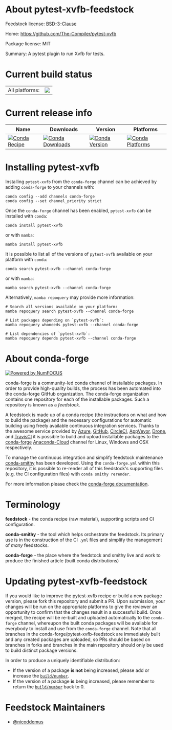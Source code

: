 About pytest-xvfb-feedstock
===========================

Feedstock license: [BSD-3-Clause](https://github.com/conda-forge/pytest-xvfb-feedstock/blob/main/LICENSE.txt)

Home: https://github.com/The-Compiler/pytest-xvfb

Package license: MIT

Summary: A pytest plugin to run Xvfb for tests.

Current build status
====================


<table><tr><td>All platforms:</td>
    <td>
      <a href="https://dev.azure.com/conda-forge/feedstock-builds/_build/latest?definitionId=4157&branchName=main">
        <img src="https://dev.azure.com/conda-forge/feedstock-builds/_apis/build/status/pytest-xvfb-feedstock?branchName=main">
      </a>
    </td>
  </tr>
</table>

Current release info
====================

| Name | Downloads | Version | Platforms |
| --- | --- | --- | --- |
| [![Conda Recipe](https://img.shields.io/badge/recipe-pytest--xvfb-green.svg)](https://anaconda.org/conda-forge/pytest-xvfb) | [![Conda Downloads](https://img.shields.io/conda/dn/conda-forge/pytest-xvfb.svg)](https://anaconda.org/conda-forge/pytest-xvfb) | [![Conda Version](https://img.shields.io/conda/vn/conda-forge/pytest-xvfb.svg)](https://anaconda.org/conda-forge/pytest-xvfb) | [![Conda Platforms](https://img.shields.io/conda/pn/conda-forge/pytest-xvfb.svg)](https://anaconda.org/conda-forge/pytest-xvfb) |

Installing pytest-xvfb
======================

Installing `pytest-xvfb` from the `conda-forge` channel can be achieved by adding `conda-forge` to your channels with:

```
conda config --add channels conda-forge
conda config --set channel_priority strict
```

Once the `conda-forge` channel has been enabled, `pytest-xvfb` can be installed with `conda`:

```
conda install pytest-xvfb
```

or with `mamba`:

```
mamba install pytest-xvfb
```

It is possible to list all of the versions of `pytest-xvfb` available on your platform with `conda`:

```
conda search pytest-xvfb --channel conda-forge
```

or with `mamba`:

```
mamba search pytest-xvfb --channel conda-forge
```

Alternatively, `mamba repoquery` may provide more information:

```
# Search all versions available on your platform:
mamba repoquery search pytest-xvfb --channel conda-forge

# List packages depending on `pytest-xvfb`:
mamba repoquery whoneeds pytest-xvfb --channel conda-forge

# List dependencies of `pytest-xvfb`:
mamba repoquery depends pytest-xvfb --channel conda-forge
```


About conda-forge
=================

[![Powered by
NumFOCUS](https://img.shields.io/badge/powered%20by-NumFOCUS-orange.svg?style=flat&colorA=E1523D&colorB=007D8A)](https://numfocus.org)

conda-forge is a community-led conda channel of installable packages.
In order to provide high-quality builds, the process has been automated into the
conda-forge GitHub organization. The conda-forge organization contains one repository
for each of the installable packages. Such a repository is known as a *feedstock*.

A feedstock is made up of a conda recipe (the instructions on what and how to build
the package) and the necessary configurations for automatic building using freely
available continuous integration services. Thanks to the awesome service provided by
[Azure](https://azure.microsoft.com/en-us/services/devops/), [GitHub](https://github.com/),
[CircleCI](https://circleci.com/), [AppVeyor](https://www.appveyor.com/),
[Drone](https://cloud.drone.io/welcome), and [TravisCI](https://travis-ci.com/)
it is possible to build and upload installable packages to the
[conda-forge](https://anaconda.org/conda-forge) [Anaconda-Cloud](https://anaconda.org/)
channel for Linux, Windows and OSX respectively.

To manage the continuous integration and simplify feedstock maintenance
[conda-smithy](https://github.com/conda-forge/conda-smithy) has been developed.
Using the ``conda-forge.yml`` within this repository, it is possible to re-render all of
this feedstock's supporting files (e.g. the CI configuration files) with ``conda smithy rerender``.

For more information please check the [conda-forge documentation](https://conda-forge.org/docs/).

Terminology
===========

**feedstock** - the conda recipe (raw material), supporting scripts and CI configuration.

**conda-smithy** - the tool which helps orchestrate the feedstock.
                   Its primary use is in the construction of the CI ``.yml`` files
                   and simplify the management of *many* feedstocks.

**conda-forge** - the place where the feedstock and smithy live and work to
                  produce the finished article (built conda distributions)


Updating pytest-xvfb-feedstock
==============================

If you would like to improve the pytest-xvfb recipe or build a new
package version, please fork this repository and submit a PR. Upon submission,
your changes will be run on the appropriate platforms to give the reviewer an
opportunity to confirm that the changes result in a successful build. Once
merged, the recipe will be re-built and uploaded automatically to the
`conda-forge` channel, whereupon the built conda packages will be available for
everybody to install and use from the `conda-forge` channel.
Note that all branches in the conda-forge/pytest-xvfb-feedstock are
immediately built and any created packages are uploaded, so PRs should be based
on branches in forks and branches in the main repository should only be used to
build distinct package versions.

In order to produce a uniquely identifiable distribution:
 * If the version of a package **is not** being increased, please add or increase
   the [``build/number``](https://docs.conda.io/projects/conda-build/en/latest/resources/define-metadata.html#build-number-and-string).
 * If the version of a package **is** being increased, please remember to return
   the [``build/number``](https://docs.conda.io/projects/conda-build/en/latest/resources/define-metadata.html#build-number-and-string)
   back to 0.

Feedstock Maintainers
=====================

* [@nicoddemus](https://github.com/nicoddemus/)


